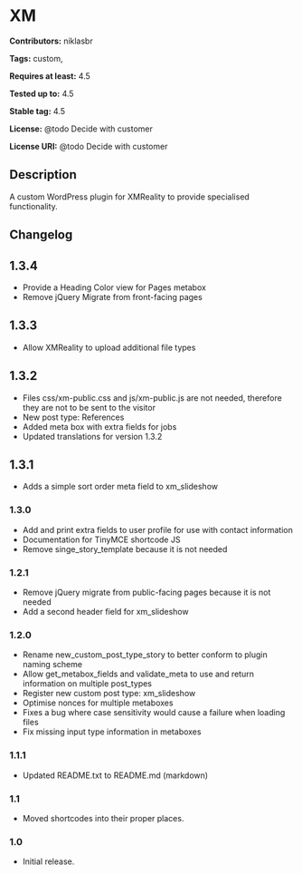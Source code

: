 # XM
**Contributors:** niklasbr

**Tags:** custom,

**Requires at least:** 4.5

**Tested up to:** 4.5

**Stable tag:** 4.5

**License:** @todo Decide with customer

**License URI:** @todo Decide with customer

## Description

A custom WordPress plugin for XMReality to provide specialised functionality.

## Changelog

## 1.3.4
 * Provide a Heading Color view for Pages metabox
 * Remove jQuery Migrate from front-facing pages

## 1.3.3
 * Allow XMReality to upload additional file types

## 1.3.2
 * Files css/xm-public.css and js/xm-public.js are not needed, therefore they are not to be sent to the visitor
 * New post type: References
 * Added meta box with extra fields for jobs
 * Updated translations for version 1.3.2

## 1.3.1
 * Adds a simple sort order meta field to xm_slideshow

### 1.3.0
 * Add and print extra fields to user profile for use with contact information
 * Documentation for TinyMCE shortcode JS
 * Remove singe_story_template because it is not needed

### 1.2.1
 * Remove jQuery migrate from public-facing pages because it is not needed
 * Add a second header field for xm_slideshow

### 1.2.0
 * Rename new_custom_post_type_story to better conform to plugin naming scheme
 * Allow get_metabox_fields and validate_meta to use and return information on multiple post_types
 * Register new custom post type: xm_slideshow
 * Optimise nonces for multiple metaboxes
 * Fixes a bug where case sensitivity would cause a failure when loading files
 * Fix missing input type information in metaboxes

### 1.1.1
 * Updated README.txt to README.md (markdown)

### 1.1
 * Moved shortcodes into their proper places.

### 1.0
 * Initial release.
